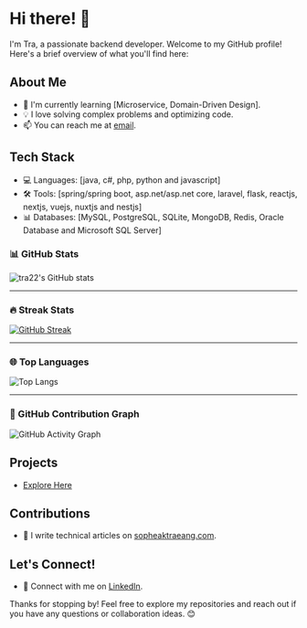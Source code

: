 # Hi there! 👋

I'm Tra, a passionate backend developer. Welcome to my GitHub profile! Here's a brief overview of what you'll find here:

## About Me

- 🌱 I'm currently learning [Microservice, Domain-Driven Design].
- 💡 I love solving complex problems and optimizing code.
- 📫 You can reach me at [email](eang.sopheaktra.kh@gmail.com).

## Tech Stack

- 💻 Languages: [java, c#, php, python and javascript]
- 🛠️ Tools: [spring/spring boot, asp.net/asp.net core, laravel, flask, reactjs, nextjs, vuejs, nuxtjs and nestjs]
- 📊 Databases: [MySQL, PostgreSQL, SQLite, MongoDB, Redis, Oracle Database and Microsoft SQL Server]


### 📊 GitHub Stats

![tra22's GitHub stats](https://github-readme-stats.vercel.app/api?username=tra22&show_icons=true&theme=tokyonight)

---

### 🔥 Streak Stats

[![GitHub Streak](https://streak-stats.demolab.com?user=tra22&theme=tokyonight&hide_border=true)](https://git.io/streak-stats)

---

### 🌐 Top Languages

![Top Langs](https://github-readme-stats.vercel.app/api/top-langs/?username=tra22&layout=compact&theme=tokyonight)

---

### 🧠 GitHub Contribution Graph

![GitHub Activity Graph](https://github-readme-activity-graph.vercel.app/graph?username=tra22&theme=tokyo-night)


## Projects

- [Explore Here](https://portfolio.sopheaktraeang.com/)

## Contributions

- 📝 I write technical articles on [sopheaktraeang.com](https://sopheaktraeang.com/).

## Let's Connect!

- 💼 Connect with me on [LinkedIn](https://www.linkedin.com/in/sopheaktra--eang/).

Thanks for stopping by! Feel free to explore my repositories and reach out if you have any questions or collaboration ideas. 😊
